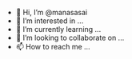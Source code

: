 - 👋 Hi, I’m @manasasai
- 👀 I’m interested in ...
- 🌱 I’m currently learning ...
- 💞️ I’m looking to collaborate on ...
- 📫 How to reach me ...

<!---
manasa is a ✨ special ✨ repository because its `README.md` (this file) appears on your GitHub profile.
You can click the Preview link to take a look at your changes.
--->

